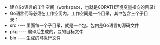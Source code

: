 * 建立Go语言的工作空间（workspace，也就是GOPATH环境变量指向的目录）
* Go语言代码必须在工作空间内。工作空间是一个目录，其中包含三个子目录：
* src ---- 里面每一个子目录，就是一个包。包内是Go语言的源码文件
* pkg ---- 编译后生成的，包的目标文件
* bin ---- 生成的可执行文件
